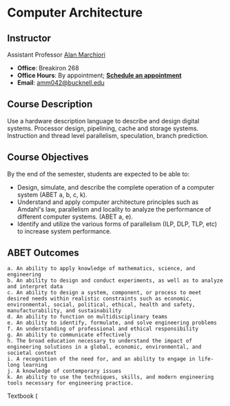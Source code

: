 Computer Architecture
======

Instructor
---- 
Assistant Professor [Alan Marchiori](http://eg.bucknell.edu/~amm042/)

 * **Office**: Breakiron 268
 * **Office Hours**: By appointment; [**Schedule an appointment**](https://doodle.com/amm042)
 * **Email**: [amm042@bucknell.edu](mailto:amm042@bucknell.edu)

Course Description
----
Use a hardware description language to describe and design digital systems. Processor design, pipelining, cache and storage systems. Instruction and thread level parallelism, speculation, branch prediction.

Course Objectives
----
By the end of the semester, students are expected to be able to:

* Design, simulate, and describe the complete operation of a computer system (ABET a, b, c, k).
* Understand and apply computer architecture principles such as Amdahl's law, parallelism and locality to analyze the performance of different computer systems. (ABET a, e).
* Identify and utilize the various forms of parallelism (ILP, DLP, TLP, etc) to increase system performance. 


ABET Outcomes
-----

	a. An ability to apply knowledge of mathematics, science, and engineering
	b. An ability to design and conduct experiments, as well as to analyze and interpret data
	c. An ability to design a system, component, or process to meet desired needs within realistic constraints such as economic, environmental, social, political, ethical, health and safety, manufacturability, and sustainability
	d. An ability to function on multidisciplinary teams
	e. An ability to identify, formulate, and solve engineering problems
	f. An understanding of professional and ethical responsibility
	g. An ability to communicate effectively
	h. The broad education necessary to understand the impact of engineering solutions in a global, economic, environmental, and societal context
	i. A recognition of the need for, and an ability to engage in life-long learning
	j. A knowledge of contemporary issues
	k. An ability to use the techniques, skills, and modern engineering tools necessary for engineering practice.

Textbook (

